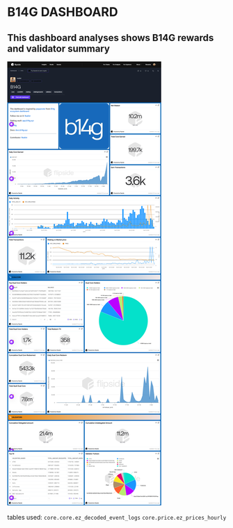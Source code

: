 # B14G DASHBOARD

## This dashboard analyses shows B14G rewards and validator summary
![B14G](./B14G_dashboard.png)

tables used:
`core.core.ez_decoded_event_logs`
`core.price.ez_prices_hourly`
